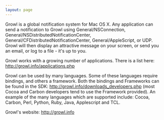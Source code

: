 ```yaml
---
layout: page
---
```


Growl is a global notification system for Mac OS X. Any application can send a notification to Growl using General/NSConnection, General/NSDistributedNotificationCenter, General/CFDistributedNotificationCenter, General/AppleScript, or UDP. Growl will then display an attractive message on your screen, or send you an email, or log to a file - it's up to you.

Growl works with a growing number of applications. There is a list here: http://growl.info/applications.php

Growl can be used by many languages. Some of these languages require bindings, and others a framework. Both the bindings and Frameworks can be found in the SDK: http://growl.info/downloads_developers.php (most Cocoa and Carbon developers tend to use the Framework provided). An example of the many languages which are supported include: Cocoa, Carbon, Perl, Python, Ruby, Java, Applescript and TCL.

Growl's website: http://growl.info